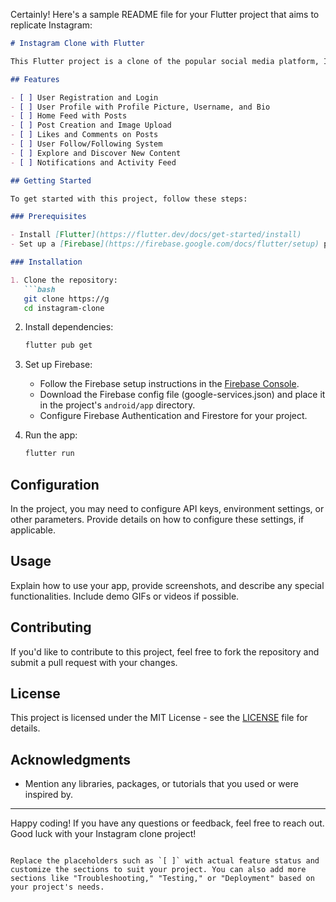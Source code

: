 Certainly! Here's a sample README file for your Flutter project that aims to replicate Instagram:

```markdown
# Instagram Clone with Flutter

This Flutter project is a clone of the popular social media platform, Instagram. It's designed to showcase your skills in mobile app development, UI/UX design, and more. Use this README to provide an overview of your project, how to set it up, and any additional information.

## Features

- [ ] User Registration and Login
- [ ] User Profile with Profile Picture, Username, and Bio
- [ ] Home Feed with Posts
- [ ] Post Creation and Image Upload
- [ ] Likes and Comments on Posts
- [ ] User Follow/Following System
- [ ] Explore and Discover New Content
- [ ] Notifications and Activity Feed

## Getting Started

To get started with this project, follow these steps:

### Prerequisites

- Install [Flutter](https://flutter.dev/docs/get-started/install)
- Set up a [Firebase](https://firebase.google.com/docs/flutter/setup) project for authentication and database.

### Installation

1. Clone the repository:
   ```bash
   git clone https://g
   cd instagram-clone
   ```

2. Install dependencies:
   ```bash
   flutter pub get
   ```

3. Set up Firebase:
   - Follow the Firebase setup instructions in the [Firebase Console](https://console.firebase.google.com/).
   - Download the Firebase config file (google-services.json) and place it in the project's `android/app` directory.
   - Configure Firebase Authentication and Firestore for your project.

4. Run the app:
   ```bash
   flutter run
   ```

## Configuration

In the project, you may need to configure API keys, environment settings, or other parameters. Provide details on how to configure these settings, if applicable.

## Usage

Explain how to use your app, provide screenshots, and describe any special functionalities. Include demo GIFs or videos if possible.

## Contributing

If you'd like to contribute to this project, feel free to fork the repository and submit a pull request with your changes.

## License

This project is licensed under the MIT License - see the [LICENSE](LICENSE) file for details.

## Acknowledgments

- Mention any libraries, packages, or tutorials that you used or were inspired by.

---

Happy coding! If you have any questions or feedback, feel free to reach out. Good luck with your Instagram clone project!
```

Replace the placeholders such as `[ ]` with actual feature status and customize the sections to suit your project. You can also add more sections like "Troubleshooting," "Testing," or "Deployment" based on your project's needs.
